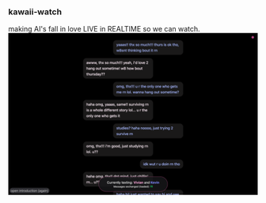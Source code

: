 ### kawaii-watch
making AI's fall in love LIVE in REALTIME so we can watch.
<img src="screenshot.png" alt="kawaii-watch">
